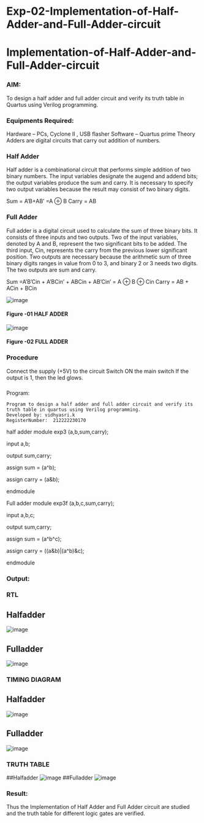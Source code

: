 # Exp-02-Implementation-of-Half-Adder-and-Full-Adder-circuit

# Implementation-of-Half-Adder-and-Full-Adder-circuit
### AIM:
To design a half adder and full adder circuit and verify its truth table in Quartus using Verilog programming.

### Equipments Required:
Hardware – PCs, Cyclone II , USB flasher
Software – Quartus prime
Theory
Adders are digital circuits that carry out addition of numbers.

### Half Adder
Half adder is a combinational circuit that performs simple addition of two binary numbers. The input variables designate the augend and addend bits; the output variables produce the sum and carry. It is necessary to specify two output variables because the result may consist of two binary digits.

Sum = A’B+AB’ =A ⊕ B Carry = AB

### Full Adder
Full adder is a digital circuit used to calculate the sum of three binary bits. It consists of three inputs and two outputs. Two of the input variables, denoted by A and B, represent the two significant bits to be added. The third input, Cin, represents the carry from the previous lower significant position. Two outputs are necessary because the arithmetic sum of three binary digits ranges in value from 0 to 3, and binary 2 or 3 needs two digits. The two outputs are sum and carry.

Sum =A’B’Cin + A’BCin’ + ABCin + AB’Cin’ = A ⊕ B ⊕ Cin Carry = AB + ACin + BCin

 ![image](https://user-images.githubusercontent.com/36288975/163552156-a13e5a56-c638-4110-97d9-8896907c8d25.png)

#### Figure -01 HALF ADDER 


![image](https://user-images.githubusercontent.com/36288975/163552057-b3547877-6d07-45b4-b7e0-bcfebfad9e1d.png)

#### Figure -02 FULL ADDER 

### Procedure

Connect the supply (+5V) to the circuit
Switch ON the main switch
If the output is 1, then the led glows.
### 
Program:
```
Program to design a half adder and full adder circuit and verify its truth table in quartus using Verilog programming.
Developed by: vidhyasri.k
RegisterNumber:  212222230170
```
half adder
module exp3 (a,b,sum,carry);

input a,b;

output sum,carry;

assign sum = (a^b);

assign carry = (a&b);

endmodule

Full adder
module exp3f (a,b,c,sum,carry);

input a,b,c;

output sum,carry;

assign sum = (a^b^c);

assign carry = ((a&b)|(a^b)&c);

endmodule
### Output:
### RTL
## Halfadder
![image](https://github.com/vidhyasrikachapalayam/Exp-02-Implementation-of-Half-Adder-and-Full-Adder-circuit/assets/119477817/2b019c39-15da-401d-8a91-c1d103c486a2)
## Fulladder
![image](https://github.com/vidhyasrikachapalayam/Exp-02-Implementation-of-Half-Adder-and-Full-Adder-circuit/assets/119477817/6a4bfa73-5fcb-48d9-bde5-1e7d347d648b)


### TIMING DIAGRAM
## Halfadder
![image](https://github.com/vidhyasrikachapalayam/Exp-02-Implementation-of-Half-Adder-and-Full-Adder-circuit/assets/119477817/9bdd8ad7-5fd3-457e-8481-5fbafdbbbd8a)
## Fulladder
![image](https://github.com/vidhyasrikachapalayam/Exp-02-Implementation-of-Half-Adder-and-Full-Adder-circuit/assets/119477817/41f3d82c-08c1-4c18-bb32-fe8786535c85)



### TRUTH TABLE 
##Halfadder
![image](https://github.com/vidhyasrikachapalayam/Exp-02-Implementation-of-Half-Adder-and-Full-Adder-circuit/assets/119477817/76d22e8d-9c16-483f-a86d-97010d36007a)
##Fulladder
![image](https://github.com/vidhyasrikachapalayam/Exp-02-Implementation-of-Half-Adder-and-Full-Adder-circuit/assets/119477817/a5313912-38be-4892-a629-28e6c35d2b93)


### Result:
Thus the Implementation of Half Adder and Full Adder circuit are studied and the truth table for different logic gates are verified.
